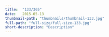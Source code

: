 ```yaml
---
title:  "133/365"
date:   2015-05-13
thumbnail-path: "thumbnails/thumbnail-133.jpg"
full-path: "full-size/full-size-133.jpg"
short-description: "Description"
---
```

